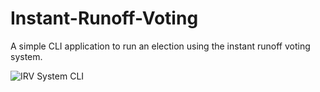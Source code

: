 # Instant-Runoff-Voting
A simple CLI application to run an election using the instant runoff voting system.

![IRV System CLI](https://user-images.githubusercontent.com/105561324/208257045-d503f6bb-1d49-4537-8edc-b199b6564598.jpg)
